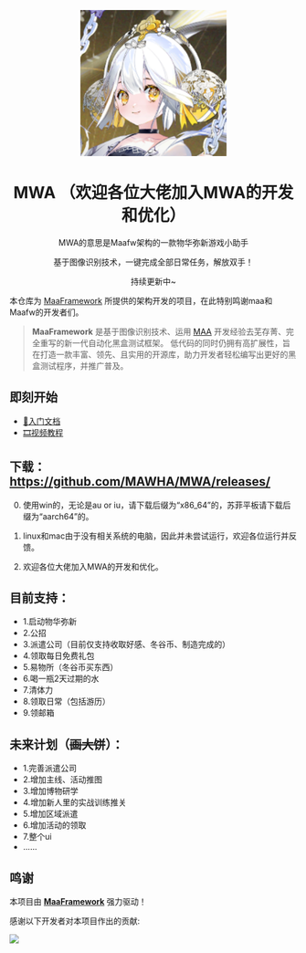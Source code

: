 <!-- markdownlint-disable MD033 MD041 -->
<p align="center">
  <img alt="LOGO" src="https://github.com/MAWHA/.github/blob/main/logo" width="256" height="256" />
</p>

<div align="center">

# MWA  （欢迎各位大佬加入MWA的开发和优化）

MWA的意思是Maafw架构的一款物华弥新游戏小助手

基于图像识别技术，一键完成全部日常任务，解放双手！

持续更新中~

</div>

本仓库为 [MaaFramework](https://github.com/MaaXYZ/MaaFramework) 所提供的架构开发的项目，在此特别鸣谢maa和Maafw的开发者们。

> **MaaFramework** 是基于图像识别技术、运用 [MAA](https://github.com/MaaAssistantArknights/MaaAssistantArknights) 开发经验去芜存菁、完全重写的新一代自动化黑盒测试框架。
> 低代码的同时仍拥有高扩展性，旨在打造一款丰富、领先、且实用的开源库，助力开发者轻松编写出更好的黑盒测试程序，并推广普及。


## 即刻开始

- [📄入门文档](https://github.com/MaaXYZ/MaaFramework/blob/main/docs/zh_cn/1.1-%E5%BF%AB%E9%80%9F%E5%BC%80%E5%A7%8B.md)
- [🎞️视频教程](https://www.bilibili.com/video/BV1yr421E7MW)

## 下载：https://github.com/MAWHA/MWA/releases/

0. 使用win的，无论是au  or  iu，请下载后缀为“x86_64”的，苏菲平板请下载后缀为“aarch64”的。

1. linux和mac由于没有相关系统的电脑，因此并未尝试运行，欢迎各位运行并反馈。

2. 欢迎各位大佬加入MWA的开发和优化。

## 目前支持：
- 1.启动物华弥新
- 2.公招
- 3.派遣公司（目前仅支持收取好感、冬谷币、制造完成的）
- 4.领取每日免费礼包
- 5.易物所（冬谷币买东西）
- 6.喝一瓶2天过期的水
- 7.清体力
- 8.领取日常（包括游历）
- 9.领邮箱

## 未来计划（~~画大饼~~）：
- 1.完善派遣公司
- 2.增加主线、活动推图
- 3.增加博物研学
- 4.增加新人里的实战训练推关
- 5.增加区域派遣
- 6.增加活动的领取
- 7.整个ui
- ......

## 鸣谢

本项目由 **[MaaFramework](https://github.com/MaaXYZ/MaaFramework)** 强力驱动！

感谢以下开发者对本项目作出的贡献:

<a href="https://github.com/MAWHA/MWA/graphs/contributors">
  <img src="https://github.com/MAWHA/MWA&max=1000" />
</a>

